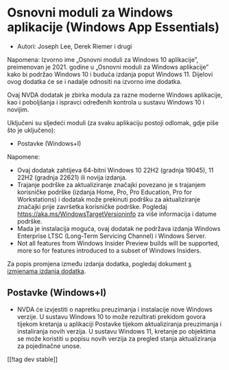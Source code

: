 # Osnovni moduli za Windows aplikacije (Windows App Essentials) #

* Autori: Joseph Lee, Derek Riemer i drugi

Napomena: Izvorno ime „Osnovni moduli za Windows 10 aplikacije”, preimenovan
je 2021. godine u „Osnovni moduli za Windows aplikacije” kako bi podržao
Windows 10 i buduća izdanja poput Windows 11. Dijelovi ovog dodatka će se i
nadalje odnositi na izvorno ime dodatka.

Ovaj NVDA dodatak je zbirka modula za razne moderne Windows aplikacije, kao
i poboljšanja i ispravci određenih kontrola u sustavu Windows 10 i novijim.

Uključeni su sljedeći moduli (za svaku aplikaciju postoji odlomak, gdje piše
što je uključeno):

* Postavke (Windows+I)

Napomene:

* Ovaj dodatak zahtijeva 64-bitni Windows 10 22H2 (gradnja 19045), 11 22H2
  (gradnja 22621) ili novija izdanja.
* Trajanje podrške za aktualiziranje značajki povezano je s trajanjem
  korisničke podrške (izdanja Home, Pro, Pro Education, Pro for
  Workstations) i dodatak može prekinuti podršku za aktualiziranje značajki
  prije završetka korisničke podrške. Pogledaj
  <https://aka.ms/WindowsTargetVersioninfo> za više informacija i datume
  podrške.
* Mada je instalacija moguća, ovaj dodatak ne podržava izdanja Windows
  Enterprise LTSC (Long-Term Servicing Channel) i Windows Server.
* Not all features from Windows Insider Preview builds will be supported,
  more so for features introduced to a subset of Windows Insiders.

Za popis promjena između izdanja dodatka, pogledaj dokument [s izmjenama
izdanja dodatka][1].

## Postavke (Windows+I)

* NVDA će izvjestiti o napretku preuzimanja i instalacije nove Windows
  verzije. U sustavu Windows 10 to može rezultirati prekidom govora tijekom
  kretanja u aplikaciji Postavke tijekom aktualiziranja preuzimanja i
  instaliranja novih verzija. U sustavu Windows 11, kretanje po objektima se
  može koristiti u popisu novih verzija za pregled stanja aktualiziranja za
  pojedinačne unose.

[[!tag dev stable]]

[1]: https://github.com/josephsl/wintenapps/wiki/w10changelog
